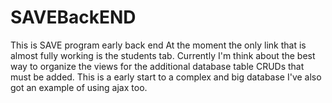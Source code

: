 SAVEBackEND
===========
This is SAVE program early back end 
At the moment the only link that is almost fully working is the students tab.
Currently I'm think about the best way to organize the views for the additional database table CRUDs that must be added.
This is a early start to a complex and big database
I've also got an example of using ajax too.
